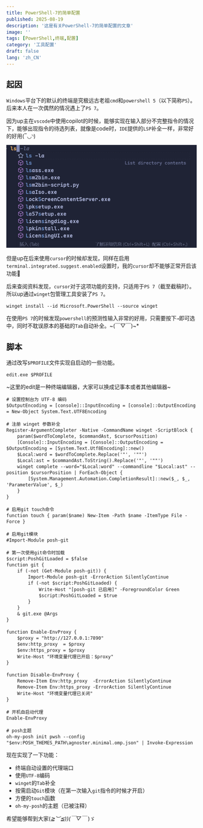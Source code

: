 ```yaml
---
title: PowerShell-7的简单配置
published: 2025-08-19
description: '这是有关PowerShell-7的简单配置的文章'
image: ''
tags: [PowerShell,终端,配置]
category: '工具配置'
draft: false 
lang: 'zh_CN'
---
```


## 起因

`Windows`平台下的默认的终端是究极远古老祖`cmd`和`powershell 5`（以下简称`PS`）。后来本人在一次偶然的情况遇上了`PS 7`。

因为up主在`vscode`中使用copilot的时候，能够实现在输入部分不完整指令的情况下，能够出现指令的待选列表，就像是code时，`IDE`提供的`LSP`补全一样，非常好的好用(‾◡◝)

![终端代码待选](PowerShell-7的简单配置/powershell-terminal-suggestion.png)

但是up在后来使用`cursor`的时候却发现，同样在启用`terminal.integrated.suggest.enabled`设置时，我的`cursor`却不能够正常开启该功能🥲

后来查阅资料发现，`cursor`对于这项功能的支持，只适用于`PS 7`（截至截稿时）。所以up通过`winget`包管理工具安装了`PS 7`。

```she
winget install --id Microsoft.PowerShell --source winget
```

在使用`PS 7`的时候发现`powershell`的预测性输入非常的好用，只需要按下`→`即可选中，同时不耽误原本的基础的`Tab`自动补全。\~(￣▽￣)\~*

## 脚本

通过改写`$PROFILE`文件实现自启动的一些功能。

```she
edit.exe $PROFILE
```

~这里的edit是一种终端编辑器，大家可以换成记事本或者其他编辑器~

```
# 设置控制台为 UTF-8 编码
$OutputEncoding = [console]::InputEncoding = [console]::OutputEncoding = New-Object System.Text.UTF8Encoding

# 注册 winget 参数补全
Register-ArgumentCompleter -Native -CommandName winget -ScriptBlock {
    param($wordToComplete, $commandAst, $cursorPosition)
    [Console]::InputEncoding = [Console]::OutputEncoding = $OutputEncoding = [System.Text.Utf8Encoding]::new()
    $Local:word = $wordToComplete.Replace('"', '""')
    $Local:ast = $commandAst.ToString().Replace('"', '""')
    winget complete --word="$Local:word" --commandline "$Local:ast" --position $cursorPosition | ForEach-Object {
        [System.Management.Automation.CompletionResult]::new($_, $_, 'ParameterValue', $_)
    }
}

# 启用git touch命令
function touch { param($name) New-Item -Path $name -ItemType File -Force }

# 启用git模块
#Import-Module posh-git

# 第一次使用git命令时加载
$script:PoshGitLoaded = $false
function git {
    if (-not (Get-Module posh-git)) {
        Import-Module posh-git -ErrorAction SilentlyContinue
        if (-not $script:PoshGitLoaded) {
            Write-Host "[posh-git 已启用]" -ForegroundColor Green
            $script:PoshGitLoaded = $true
        }
    }
    & git.exe @Args
}

function Enable-EnvProxy {
    $proxy = "http://127.0.0.1:7890"
    $env:http_proxy  = $proxy
    $env:https_proxy = $proxy
    Write-Host "环境变量代理已开启：$proxy"
}

function Disable-EnvProxy {
    Remove-Item Env:http_proxy  -ErrorAction SilentlyContinue
    Remove-Item Env:https_proxy -ErrorAction SilentlyContinue
    Write-Host "环境变量代理已关闭"
}

# 开机自启动代理
Enable-EnvProxy

# posh主题
oh-my-posh init pwsh --config "$env:POSH_THEMES_PATH\agnoster.minimal.omp.json" | Invoke-Expression
```



现在实现了一下功能：

- 终端自动设置的代理端口
- 使用`UTF-8`编码
- `winget`的`Tab`补全
- 按需启动`Git`模块（在第一次输入`git`指令的时候才开启）
- 方便的`touch`函数
- `oh-my-posh`的主题（已被注释）

希望能够帮到大家(*≧︶≦))(￣▽￣* )ゞ